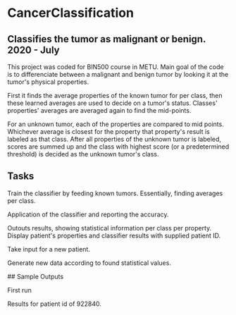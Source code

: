 # CancerClassification
Classifies the tumor as malignant or benign.
2020 - July
---
This project was coded for BIN500 course in METU. Main goal of the code is to differenciate between a malignant and benign tumor by looking it at the tumor's physical properties.

First it finds the average properties of the known tumor for per class, then these learned averages are used to decide on a tumor's status. Classes' properties' averages are averaged again to find the mid-points. 

For an unknown tumor, each of the properties are compared to mid points. Whichever average is closest for the property that property's result is labeled as that class. After all properties of the unknown tumor is labeled, scores are summed up and the class with highest score (or a predetermined threshold) is decided as the unknown tumor's class. 

## Tasks

Train the classifier by feeding known tumors. Essentially, finding averages per class.

Application of the classifier and reporting the accuracy.

Outouts results, showing statistical information per class per property. Display patient's properties and classifier results with supplied patient ID.

Take input for a new patient.

Generate new data according to found statistical values.

## Sample Outputs

First run

Results for patient id of 922840.
